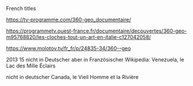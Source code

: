 French titles

https://tv-programme.com/360-geo_documentaire/

https://programmetv.ouest-france.fr/documentaire/decouvertes/360-geo-m95768820/les-cloches-tout-un-art-en-italie-c127042058/

https://www.molotov.tv/fr_fr/p/24835-34/360--geo

2013 15 nicht in Deutscher aber in Französischer Wikipedia: Venezuela, le Lac des Mille Éclairs


nicht in deutscher Canada, le Vieil Homme et la Rivière
